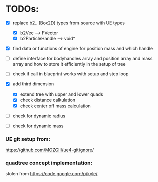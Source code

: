 
# TODOs:
- [x] replace b2.. (Box2D) types from source with UE types
   - [x] b2Vec --> FVector
   - [x] b2ParticleHandle --> void*
- [x] find data or functions of engine for position mass and which handle
- [ ] define interface for bodyhandles array and position array and mass array and how to store it efficiently in the setup of tree
- [ ] check if call in blueprint works with setup and step loop 

- [x] add third dimension 
   - [x] extend tree with upper and lower quads
   - [x] check distance calkulation
   - [x] check center off mass calculation
- [ ] check for dynamic radius
- [ ] check for dynamic mass

### UE git setup from: 
https://github.com/MOZGIII/ue4-gitignore/

### quadtree concept implementation: 
stolen from https://code.google.com/p/kyle/
